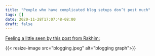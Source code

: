 ```yaml
---
title: "People who have complicated blog setups don’t post much"
tags: []
date: 2020-11-28T17:07:48-08:00
draft: false
---
```


[Feeling a little seen by this post from Rakhim:](https://rakhim.org/honestly-undefined/19/)

{{< resize-image src="blogging.jpeg" alt="blogging graph">}}